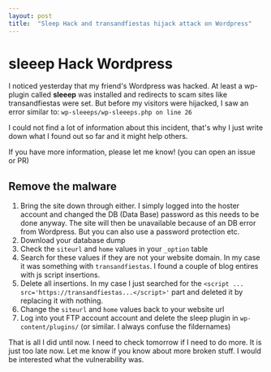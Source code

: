 ```yaml
---
layout: post
title:  "Sleep Hack and transandfiestas hijack attack on Wordpress"
---
```


# sleeep Hack Wordpress
I noticed yesterday that my friend's Wordpress was hacked. At least a wp-plugin called **sleeep** was installed and redirects to scam sites like transandfiestas were set. But before my visitors were hijacked, I saw an error similar to: `wp-sleeeps/wp-sleeeps.php on line 26`

I could not find a lot of information about this incident, that's why I just write down what I found out so far and it might help others. 

If you have more information, please let me know! (you can open an issue or PR)

## Remove the malware

1. Bring the site down through either. I simply logged into the hoster account and changed the DB (Data Base) password as this needs to be done anyway. The site will then be unavailable because of an DB error from Wordpress. But you can also use a password protection etc.
1. Download your database dump 
1. Check the `siteurl` and `home` values in your `_option` table 
1. Search for these values if they are not your website domain. In my case it was something with `transandfiestas`. I found a couple of blog entires with js script insertions. 
1. Delete all insertions. In my case I just searched for the `<script ... src='https://transandfiestas...</script>'` part and deleted it by replacing it with nothing.
1. Change the `siteurl` and `home` values back to your website url
1. Log into yout FTP account account and delete the sleep plugin in `wp-content/plugins/` (or similar. I always confuse the fildernames)

That is all I did until now. I need to check tomorrow if I need to do more. It is just too late now. Let me know if you know about more broken stuff. I would be interested what the vulnerability was.

